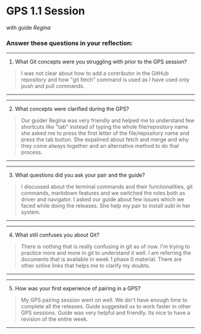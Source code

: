 # GPS 1.1 Session
with guide *Regina* 

### Answer these questions in your reflection:

---
1. What Git concepts were you struggling with prior to the GPS session?
>I was not clear about how to add a contributor in the GitHub repository and how "git fetch" command is used as I have  used only push and pull commands. 
---
---
2. What concepts were clarified during the GPS?
>Our guider Regina was very friendly and helped me to understand few shortcuts like "tab" instead of typing the whole file/repository name she asked me to press the first letter of the file/repository name and press the tab button. She expalined about fetch and merge and why they come always together and an alternative method to do that process. 
---
---
3. What questions did you ask your pair and the guide?
>I discussed about the terminal commands and their functionalities, git commands, markdown features and we switched the roles both as driver and navigator. I asked our guide about few issues which we faced while doing the releases. She help my pair to install subl in her system. 
---
---
4. What still confuses you about Git?
>There is nothing that is really confusing in git as of now. I'm trying to practice more and more in git to understand it well. I am referring the documents that is available in week 1 phase 0 material. There are other online links that helps me to clarify my doubts.
---
---
5. How was your first experience of pairing in a GPS?
>My GPS pairing session went on well. We din't have enough time to complete all the releases. Guide suggested us to work faster in other GPS sessions. Guide was very helpful and friendly. Its nice to have a revision of the entire week. 
---